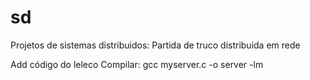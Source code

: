 # sd
Projetos de sistemas distribuidos:
Partida de truco distribuida em rede

Add código do leleco
Compilar:
  gcc myserver.c -o server -lm
